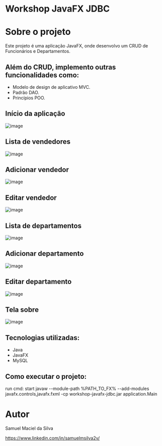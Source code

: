 # Workshop JavaFX JDBC

# Sobre o projeto
Este projeto é uma aplicação JavaFX, onde desenvolvo um CRUD de Funcionários e Departamentos. 

## Além do CRUD, implemento outras funcionalidades como:
- Modelo de design de aplicativo MVC.
- Padrão DAO.
- Princípios POO.

## Início da aplicação
![image](https://github.com/samuelmsilva2v/workshop-javafx-jdbc/blob/main/assets/inicio-app.png)

## Lista de vendedores
![image](https://github.com/samuelmsilva2v/workshop-javafx-jdbc/blob/main/assets/seller-list.png)

## Adicionar vendedor
![image](https://github.com/samuelmsilva2v/workshop-javafx-jdbc/blob/main/assets/enter-seller-data.png)

## Editar vendedor 
![image](https://github.com/samuelmsilva2v/workshop-javafx-jdbc/blob/main/assets/edit-seller-data.png)

## Lista de departamentos
![image](https://github.com/samuelmsilva2v/workshop-javafx-jdbc/blob/main/assets/department-list.png)

## Adicionar departamento
![image](https://github.com/samuelmsilva2v/workshop-javafx-jdbc/blob/main/assets/add-new-dep.png)

## Editar departamento
![image](https://github.com/samuelmsilva2v/workshop-javafx-jdbc/blob/main/assets/edit-dep-data.png)

## Tela sobre
![image](https://github.com/samuelmsilva2v/workshop-javafx-jdbc/blob/main/assets/about-page.png)

## Tecnologias utilizadas:
- Java
- JavaFX
- MySQL

## Como executar o projeto:
run cmd: start javaw --module-path %PATH_TO_FX% --add-modules javafx.controls,javafx.fxml -cp workshop-javafx-jdbc.jar application.Main

# Autor
Samuel Maciel da Silva

https://www.linkedin.com/in/samuelmsilva2v/


